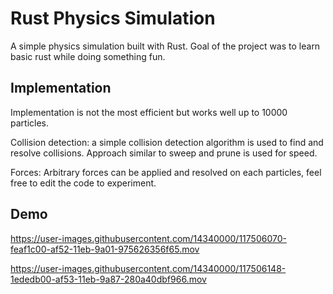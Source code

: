 # Rust Physics Simulation

A simple physics simulation built with Rust. Goal of the project was to learn basic rust while doing something fun.

## Implementation

Implementation is not the most efficient but works well up to 10000 particles.

Collision detection: a simple collision detection algorithm is used to find and resolve collisions. Approach similar to sweep and prune is used for speed.

Forces: Arbitrary forces can be applied and resolved on each particles, feel free to edit the code to experiment.

## Demo


https://user-images.githubusercontent.com/14340000/117506070-feaf1c00-af52-11eb-9a01-975626356f65.mov



https://user-images.githubusercontent.com/14340000/117506148-1ededb00-af53-11eb-9a87-280a40dbf966.mov

